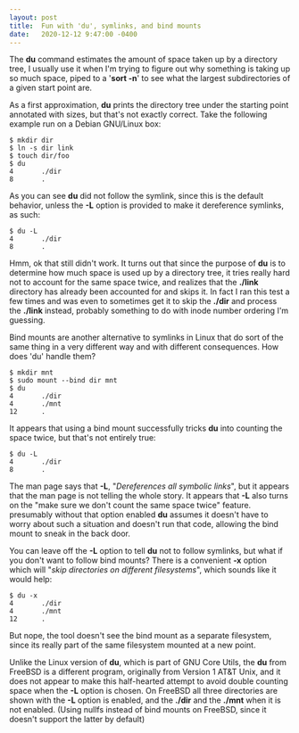 ```yaml
---
layout: post
title:  Fun with 'du', symlinks, and bind mounts
date:   2020-12-12 9:47:00 -0400
---
```


The **du** command estimates the amount of space taken up by a directory tree, I usually use it when I'm trying to figure out why something is taking up so much space, piped to a '**sort -n**' to see what the largest subdirectories of a given start point are.

As a first approximation, **du** prints the directory tree under the starting point annotated with sizes, but that's not exactly correct. Take the following example run on a Debian GNU/Linux box:

```
$ mkdir dir
$ ln -s dir link
$ touch dir/foo
$ du
4       ./dir
8       .
```

As you can see **du** did not follow the symlink, since this is the default behavior, unless the **-L** option is provided to make it dereference symlinks, as such:

```
$ du -L
4       ./dir
8       .
```

Hmm, ok that still didn't work. It turns out that since the purpose of **du** is to determine how much space is used up by a directory tree, it tries really hard not to account for the same space twice, and realizes that the **./link** directory has already been accounted for and skips it. In fact I ran this test a few times and was even to sometimes get it to skip the **./dir** and process the **./link** instead, probably something to do with inode number ordering I'm guessing.

Bind mounts are another alternative to symlinks in Linux that do sort of the same thing in a very different way and with different consequences. How does 'du' handle them?

```
$ mkdir mnt
$ sudo mount --bind dir mnt
$ du
4       ./dir
4       ./mnt
12      .
```

It appears that using a bind mount successfully tricks **du** into counting the space twice, but that's not entirely true:

```
$ du -L
4       ./dir
8       .
```
The man page says that **-L**, "*Dereferences all symbolic links*", but it appears that the man page is not telling the whole story. It appears that **-L** also turns on the "make sure we don't count the same space twice" feature. presumably without that option enabled **du** assumes it doesn't have to worry about such a situation and doesn't run that code, allowing the bind mount to sneak in the back door.

You can leave off the **-L** option to tell **du** not to follow symlinks, but what if you don't want to follow bind mounts? There is a convenient **-x** option which will "*skip directories on different filesystems*", which sounds like it would help:

```
$ du -x
4       ./dir
4       ./mnt
12      .
```

But nope, the tool doesn't see the bind mount as a separate filesystem, since its really part of the same filesystem mounted at a new point.

Unlike the  Linux version of **du**, which is part of GNU Core Utils, the **du** from FreeBSD is a different program, originally from Version 1 AT&T Unix, and it does not appear to make this half-hearted attempt to avoid double counting space when the **-L** option is chosen. On FreeBSD all three directories are shown with the **-L** option is enabled, and the **./dir** and the **./mnt** when it is not enabled. (Using nullfs instead of bind mounts on FreeBSD, since it doesn't support the latter by default)




















